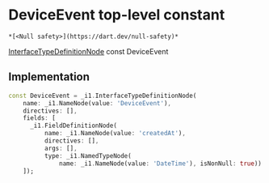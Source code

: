 


# DeviceEvent top-level constant






    *[<Null safety>](https://dart.dev/null-safety)*


[InterfaceTypeDefinitionNode](https://pub.dev/documentation/gql/0.13.0/ast/InterfaceTypeDefinitionNode-class.html) const DeviceEvent
  







## Implementation

```dart
const DeviceEvent = _i1.InterfaceTypeDefinitionNode(
    name: _i1.NameNode(value: 'DeviceEvent'),
    directives: [],
    fields: [
      _i1.FieldDefinitionNode(
          name: _i1.NameNode(value: 'createdAt'),
          directives: [],
          args: [],
          type: _i1.NamedTypeNode(
              name: _i1.NameNode(value: 'DateTime'), isNonNull: true))
    ]);
```








